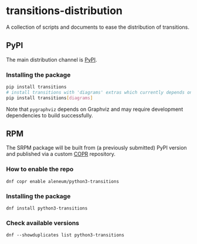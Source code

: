 # transitions-distribution
A collection of scripts and documents to ease the distribution of transitions.

## PyPI

The main distribution channel is [PyPI](https://pypi.org/).

### Installing the package
```bash
pip install transitions
# install transitions with 'diagrams' extras which currently depends on pygraphviz
pip install transitions[diagrams]  
```

Note that `pygraphviz` depends on Graphviz and may require development dependencies to build successfully.

## RPM

The SRPM package will be built from (a previously submitted) PyPI version and published via a custom [COPR](https://copr.fedorainfracloud.org/) repository.

### How to enable the repo
```
dnf copr enable aleneum/python3-transitions
```

### Installing the package
```
dnf install python3-transitions
```

### Check available versions
```
dnf --showduplicates list python3-transitions
```
